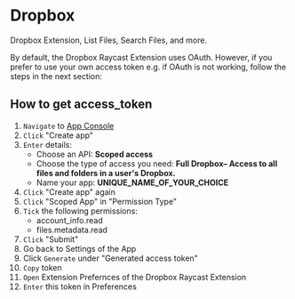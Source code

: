 # Dropbox

Dropbox Extension, List Files, Search Files, and more.

By default, the Dropbox Raycast Extension uses OAuth. However, if you prefer to use your own access token e.g. if OAuth is not working, follow the steps in the next section:

## How to get access_token

1. `Navigate` to [App Console](https://www.dropbox.com/developers/apps)
2. `Click` "Create app"
3. `Enter` details:
    - Choose an API: **Scoped access**
    - Choose the type of access you need: **Full Dropbox– Access to all files and folders in a user's Dropbox.**
    - Name your app: **UNIQUE_NAME_OF_YOUR_CHOICE**
4. `Click` "Create app" again
5. `Click` "Scoped App" in "Permission Type"
6. `Tick` the following permissions:
    - account_info.read
    - files.metadata.read
7. `Click` "Submit"
8. Go back to Settings of the App
9. Click `Generate` under "Generated access token"
10. `Copy` token
11. `Open` Extension Prefernces of the Dropbox Raycast Extension
12. `Enter` this token in Preferences
